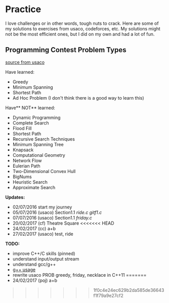 # Practice

I love challenges or in other words, tough nuts to crack. Here are some of my 
solutions to exercises from usaco, codeforces, etc. My solutions might not be the most efficient ones, but I did on my own and had a lot of fun. 

## Programming Contest Problem Types

[source from usaco](http://train.usaco.org/usacotext2?a=rcHbjhaLEkv&S=probs) 

Have learned:
* Greedy
* Minimum Spanning 
* Shortest Path
* Ad Hoc Problem (I don't think there is a good way to learn this)


Have** NOT** learned:
* Dynamic Programming
* Complete Search
* Flood Fill
* Shortest Path
* Recursive Search Techniques
* Minimum Spanning Tree
* Knapsack
* Computational Geometry
* Network Flow
* Eulerian Path
* Two-Dimensional Convex Hull
* BigNums
* Heuristic Search
* Approximate Search



**Updates:**
* 02/07/2016 start my journey
* 05/07/2016 (usaco) Section1.1 _ride.c_ _gitf1.c_
* 07/07/2016 (usaco) Section1.1 _friday.c_
* 20/02/2017 (cf) Theatre Square
<<<<<<< HEAD
* 24/02/2017 (cc) a+b
* 27/02/2017 (usaco) test, ride 


**TODO:**
* improve C++/C skills (pinned)
* understand input/output stream
* understand gcc/g++ 
* [g++ usage](https://www.cs.fsu.edu/~myers/howto/g++compiling.txt)
* rewrite usaco PROB greedy, friday, necklace in C++11
=======
* 24/02/2017 (poj) a+b
 
>>>>>>> 1f0c4e24ec629b2da585de36643f1f79a9e27cf2
